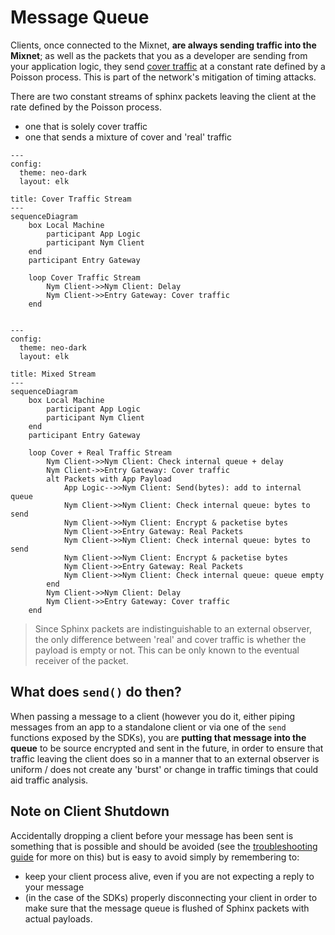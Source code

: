# Message Queue

Clients, once connected to the Mixnet, **are always sending traffic into the Mixnet**; as well as the packets that you as a developer are sending from your application logic, they send [cover traffic](../../network/concepts/cover-traffic) at a constant rate defined by a Poisson process. This is part of the network's mitigation of timing attacks.

There are two constant streams of sphinx packets leaving the client at the rate defined by the Poisson process.
- one that is solely cover traffic
- one that sends a mixture of cover and 'real' traffic


```mermaid
---
config:
  theme: neo-dark
  layout: elk

title: Cover Traffic Stream
---
sequenceDiagram
    box Local Machine
        participant App Logic
        participant Nym Client
    end
    participant Entry Gateway

    loop Cover Traffic Stream
        Nym Client->>Nym Client: Delay
        Nym Client->>Entry Gateway: Cover traffic
    end


```

```mermaid
---
config:
  theme: neo-dark
  layout: elk

title: Mixed Stream
---
sequenceDiagram
    box Local Machine
        participant App Logic
        participant Nym Client
    end
    participant Entry Gateway

    loop Cover + Real Traffic Stream
        Nym Client->>Nym Client: Check internal queue + delay
        Nym Client->>Entry Gateway: Cover traffic
        alt Packets with App Payload
            App Logic-->>Nym Client: Send(bytes): add to internal queue
            Nym Client->>Nym Client: Check internal queue: bytes to send
            Nym Client->>Nym Client: Encrypt & packetise bytes
            Nym Client->>Entry Gateway: Real Packets
            Nym Client->>Nym Client: Check internal queue: bytes to send
            Nym Client->>Nym Client: Encrypt & packetise bytes
            Nym Client->>Entry Gateway: Real Packets
            Nym Client->>Nym Client: Check internal queue: queue empty
        end
        Nym Client->>Nym Client: Delay
        Nym Client->>Entry Gateway: Cover traffic
    end
```

> Since Sphinx packets are indistinguishable to an external observer, the only difference between 'real' and cover traffic is whether the payload is empty or not. This can be only known to the eventual receiver of the packet.

## What does `send()` do then?

When passing a message to a client (however you do it, either piping messages from an app to a standalone client or via one of the `send` functions exposed by the SDKs), you are **putting that message into the queue** to be source encrypted and sent in the future, in order to ensure that traffic leaving the client does so in a manner that to an external observer is uniform / does not create any 'burst' or change in traffic timings that could aid traffic analysis.

## Note on Client Shutdown
Accidentally dropping a client before your message has been sent is something that is possible and should be avoided (see the [troubleshooting guide](../rust/mixnet/troubleshooting) for more on this) but is easy to avoid simply by remembering to:
- keep your client process alive, even if you are not expecting a reply to your message
- (in the case of the SDKs) properly disconnecting your client in order to make sure that the message queue is flushed of Sphinx packets with actual payloads.
